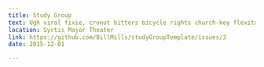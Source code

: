 ```yaml
---
title: Study Group
text: Ugh viral fixie, cronut bitters bicycle rights church-key flexitarian Vice literally.
location: Syrtis Major Theater
link: https://github.com/BillMills/studyGroupTemplate/issues/3
date: 2015-12-01

---
```

